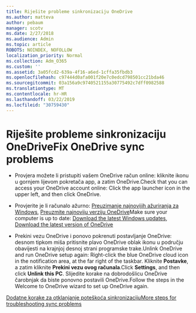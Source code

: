 ```yaml
---
title: Riješite probleme sinkronizaciju OneDrive
ms.author: matteva
author: pebaum
manager: scotv
ms.date: 2/27/2018
ms.audience: Admin
ms.topic: article
ROBOTS: NOINDEX, NOFOLLOW
localization_priority: Normal
ms.collection: Adm_O365
ms.custom: ''
ms.assetid: 3a05fcd2-639a-4f16-a6ed-1cffa35fbdb3
ms.openlocfilehash: c97444d0afa001f20e7c0edcd798501cc21bda46
ms.sourcegitcommit: 03a156a9c9740521155a30775492c7dff0982588
ms.translationtype: MT
ms.contentlocale: hr-HR
ms.lasthandoff: 03/22/2019
ms.locfileid: "30759430"
---
```

# <a name="fix-onedrive-sync-problems"></a><span data-ttu-id="8c363-102">Riješite probleme sinkronizaciju OneDrive</span><span class="sxs-lookup"><span data-stu-id="8c363-102">Fix OneDrive sync problems</span></span>

- <span data-ttu-id="8c363-103">Provjera možete li pristupiti vašem OneDrive račun online: kliknite ikonu u gornjem lijevom pokretača app, a zatim OneDrive.</span><span class="sxs-lookup"><span data-stu-id="8c363-103">Check that you can access your OneDrive account online: Click the app launcher icon in the upper left, and then click OneDrive.</span></span>
    
- <span data-ttu-id="8c363-104">Provjerite je li računalo ažurno: [Preuzimanje najnovijih ažuriranja za Windows](http://go.microsoft.com/fwlink/p/?LinkId=825773), [Preuzmite najnoviju verziju OneDrive](https://go.microsoft.com/fwlink/p/?linkid=844652)</span><span class="sxs-lookup"><span data-stu-id="8c363-104">Make sure your computer is up to date: [Download the latest Windows updates](http://go.microsoft.com/fwlink/p/?LinkId=825773), [Download the latest version of OneDrive](https://go.microsoft.com/fwlink/p/?linkid=844652)</span></span>
    
- <span data-ttu-id="8c363-105">Prekini vezu OneDrive i ponovo pokrenuti postavljanje OneDrive: desnom tipkom miša pritisnite plavo OneDrive oblak ikonu u području obavijesti na krajnjoj desnoj strani programske trake.</span><span class="sxs-lookup"><span data-stu-id="8c363-105">Unlink OneDrive and run OneDrive setup again: Right-click the blue OneDrive cloud icon in the notification area, at the far right of the taskbar.</span></span> <span data-ttu-id="8c363-106">Kliknite **Postavke**, a zatim kliknite **Prekini vezu ovog računala**.</span><span class="sxs-lookup"><span data-stu-id="8c363-106">Click **Settings**, and then click **Unlink this PC**.</span></span> <span data-ttu-id="8c363-107">Slijedite korake na dobrodošlicu OneDrive čarobnjak da biste ponovno postavili OneDrive.</span><span class="sxs-lookup"><span data-stu-id="8c363-107">Follow the steps in the Welcome to OneDrive wizard to set up OneDrive again.</span></span>
    
[<span data-ttu-id="8c363-108">Dodatne korake za otklanjanje poteškoća sinkronizaciju</span><span class="sxs-lookup"><span data-stu-id="8c363-108">More steps for troubleshooting sync problems</span></span>](https://go.microsoft.com/fwlink/?linkid=866431)
  

